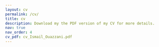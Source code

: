 ```yaml
---
layout: cv
permalink: /cv/
title: cv
description: Download my the PDF version of my CV for more details.
nav: true
nav_order: 4
cv_pdf: cv_Ismail_Ouazzani.pdf
---
```

